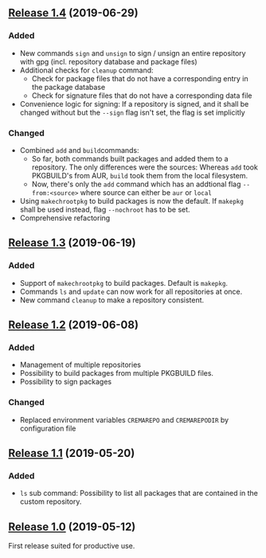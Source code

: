 
## [Release 1.4](https://github.com/mipimipi/crema/releases/tag/1.4) (2019-06-29)

### Added

* New commands `sign` and `unsign` to sign / unsign an entire repository with gpg (incl. repository database and package files)
* Additional checks for `cleanup` command:
    * Check for package files that do not have a corresponding entry in the package database
    * Check for signature files that do not have a corresponding data file
* Convenience logic for signing: If a repository is signed, and it shall be changed without but the `--sign` flag isn't set, the flag is set implicitly

### Changed

* Combined `add` and `build`commands:
    * So far, both commands built packages and added them to a repository. The only differences were the sources: Whereas `add` took PKGBUILD's from AUR, `build` took them from the local filesystem.
    * Now, there's only the `add` command which has an addtional flag `--from:<source>` where source can either be `aur` or `local`
* Using `makechrootpkg` to build packages is now the default. If `makepkg` shall be used instead, flag `--nochroot` has to be set.
* Comprehensive refactoring 

## [Release 1.3](https://github.com/mipimipi/crema/releases/tag/1.3) (2019-06-19)

### Added

* Support of `makechrootpkg` to build packages. Default is `makepkg`.
* Commands `ls` and `update` can now work for all repositories at once.
* New command `cleanup` to make a repository consistent.

## [Release 1.2](https://github.com/mipimipi/crema/releases/tag/1.2) (2019-06-08)

### Added

* Management of multiple repositories
* Possibility to build packages from multiple PKGBUILD files.
* Possibility to sign packages

### Changed

* Replaced environment variables `CREMAREPO` and `CREMAREPODIR` by configuration file

## [Release 1.1](https://github.com/mipimipi/crema/releases/tag/1.1) (2019-05-20)

### Added

* `ls` sub command: Possibility to list all packages that are contained in the custom repository.


## [Release 1.0](https://github.com/mipimipi/crema/releases/tag/1.0) (2019-05-12)

First release suited for productive use.
